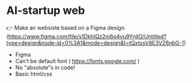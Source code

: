 # AI-startup web
👉 Make an websiste based on a Figma design. (https://www.figma.com/file/s1DkhIQz2nj6o4yu9YnjlO/Untitled?type=design&node-id=0%3A1&mode=design&t=tQxtssV8E3VZ6nbG-1)
 - Figma
 - Can't be default font ( https://fonts.google.com/ )
 - No "absolute"s in code!
 - Basic html/css
